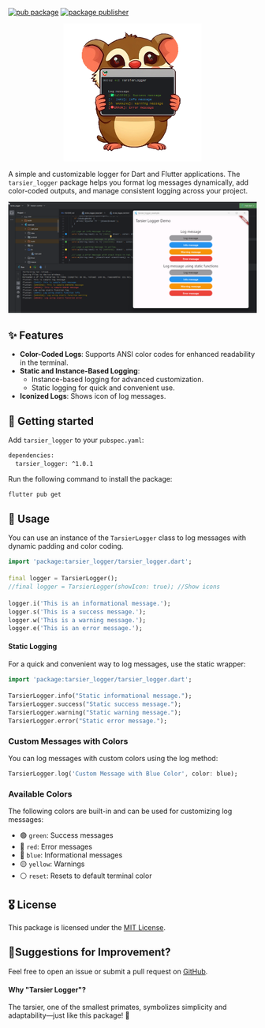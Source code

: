 <!-- 
This README describes the package. If you publish this package to pub.dev,
this README's contents appear on the landing page for your package.

For information about how to write a good package README, see the guide for
[writing package pages](https://dart.dev/guides/libraries/writing-package-pages). 

For general information about developing packages, see the Dart guide for
[creating packages](https://dart.dev/guides/libraries/create-library-packages)
and the Flutter guide for
[developing packages and plugins](https://flutter.dev/developing-packages). 
-->
[![pub package](https://img.shields.io/pub/v/tarsier_logger.svg)](https://pub.dev/packages/tarsier_logger)
[![package publisher](https://img.shields.io/pub/publisher/tarsier_logger.svg)](https://pub.dev/packages/tarsier_logger/publisher)

<p align="center">
<img height="280" src="https://raw.githubusercontent.com/marianz-bonfire/tarsier_logger/master/assets/logo.png">
</p>

A simple and customizable logger for Dart and Flutter applications. The `tarsier_logger` package helps you format log messages dynamically, add color-coded outputs, and manage consistent logging across your project.

<img src="https://raw.githubusercontent.com/marianz-bonfire/tarsier_logger/master/assets/demo.png">


## ✨ Features

- **Color-Coded Logs**: Supports ANSI color codes for enhanced readability in the terminal.
- **Static and Instance-Based Logging**:
  - Instance-based logging for advanced customization.
  - Static logging for quick and convenient use.
- **Iconized Logs**: Shows icon of log messages.


## 🚀 Getting started

Add `tarsier_logger` to your `pubspec.yaml`:
```bash
dependencies:
  tarsier_logger: ^1.0.1
```
Run the following command to install the package:
```bash
flutter pub get
```

## 📒 Usage

You can use an instance of the `TarsierLogger` class to log messages with dynamic padding and color coding.

```dart
import 'package:tarsier_logger/tarsier_logger.dart';

final logger = TarsierLogger();
//final logger = TarsierLogger(showIcon: true); //Show icons

logger.i('This is an informational message.');
logger.s('This is a success message.');
logger.w('This is a warning message.');
logger.e('This is an error message.');
```

#### Static Logging
For a quick and convenient way to log messages, use the static wrapper:
```dart
import 'package:tarsier_logger/tarsier_logger.dart';

TarsierLogger.info("Static informational message.");
TarsierLogger.success("Static success message.");
TarsierLogger.warning("Static warning message.");
TarsierLogger.error("Static error message.");
```

### Custom Messages with Colors
You can log messages with custom colors using the log method:
```dart
TarsierLogger.log('Custom Message with Blue Color', color: blue);
```

### Available Colors
The following colors are built-in and can be used for customizing log messages:

- 🟢 `green`: Success messages
- 🔴 `red`: Error messages
- 🔵 `blue`: Informational messages
- 🟡 `yellow`: Warnings
- ⚪ `reset`: Resets to default terminal color

## 🎖️ License
This package is licensed under the [MIT License](https://mit-license.org/).

## 🐞Suggestions for Improvement?
Feel free to open an issue or submit a pull request on [GitHub](https://github.com/marianz-bonfire/tarsier_logger).

#### Why "Tarsier Logger"?
The tarsier, one of the smallest primates, symbolizes simplicity and adaptability—just like this package! 🐒
